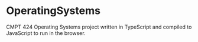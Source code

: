 # OperatingSystems
CMPT 424
Operating Systems project written in TypeScript and compiled to JavaScript to run in the browser. 
